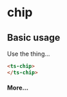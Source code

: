 <h1>chip</h1>


<!-- START doctoc generated TOC please keep comment here to allow auto update -->
<!-- DON'T EDIT THIS SECTION, INSTEAD RE-RUN doctoc TO UPDATE -->
<!-- END doctoc generated TOC please keep comment here to allow auto update -->


## Basic usage

Use the thing...

```html
<ts-chip>
</ts-chip>
```

#### More...

